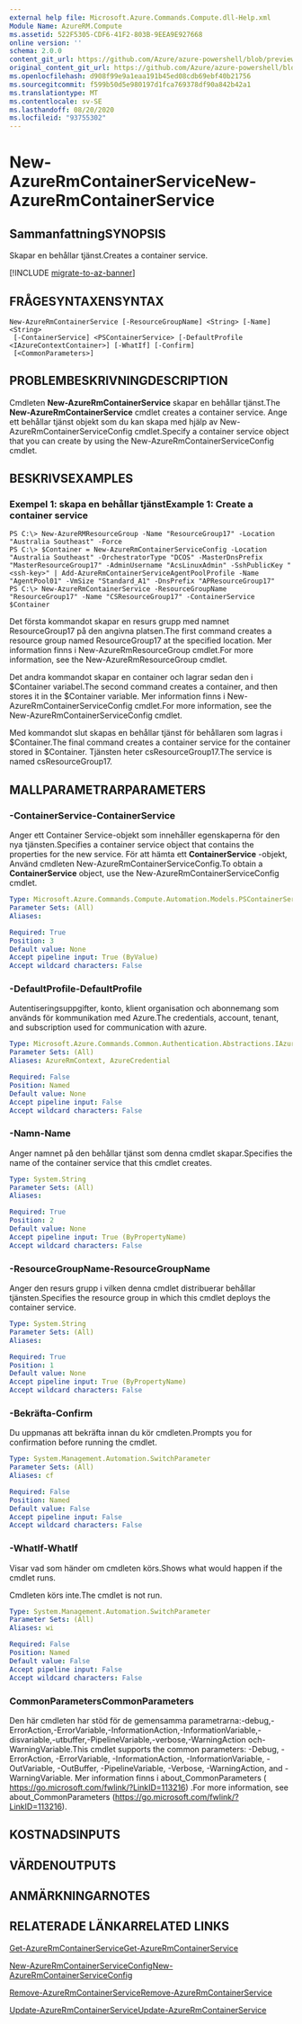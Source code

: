 ```yaml
---
external help file: Microsoft.Azure.Commands.Compute.dll-Help.xml
Module Name: AzureRM.Compute
ms.assetid: 522F5305-CDF6-41F2-803B-9EEA9E927668
online version: ''
schema: 2.0.0
content_git_url: https://github.com/Azure/azure-powershell/blob/preview/src/ResourceManager/Compute/Stack/Commands.Compute/help/New-AzureRmContainerService.md
original_content_git_url: https://github.com/Azure/azure-powershell/blob/preview/src/ResourceManager/Compute/Stack/Commands.Compute/help/New-AzureRmContainerService.md
ms.openlocfilehash: d908f99e9a1eaa191b45ed08cdb69ebf40b21756
ms.sourcegitcommit: f599b50d5e980197d1fca769378df90a842b42a1
ms.translationtype: MT
ms.contentlocale: sv-SE
ms.lasthandoff: 08/20/2020
ms.locfileid: "93755302"
---
```

# <span data-ttu-id="80d19-101">New-AzureRmContainerService</span><span class="sxs-lookup"><span data-stu-id="80d19-101">New-AzureRmContainerService</span></span>

## <span data-ttu-id="80d19-102">Sammanfattning</span><span class="sxs-lookup"><span data-stu-id="80d19-102">SYNOPSIS</span></span>
<span data-ttu-id="80d19-103">Skapar en behållar tjänst.</span><span class="sxs-lookup"><span data-stu-id="80d19-103">Creates a container service.</span></span>

[!INCLUDE [migrate-to-az-banner](../../includes/migrate-to-az-banner.md)]

## <span data-ttu-id="80d19-104">FRÅGESYNTAXEN</span><span class="sxs-lookup"><span data-stu-id="80d19-104">SYNTAX</span></span>

```
New-AzureRmContainerService [-ResourceGroupName] <String> [-Name] <String>
 [-ContainerService] <PSContainerService> [-DefaultProfile <IAzureContextContainer>] [-WhatIf] [-Confirm]
 [<CommonParameters>]
```

## <span data-ttu-id="80d19-105">PROBLEMBESKRIVNING</span><span class="sxs-lookup"><span data-stu-id="80d19-105">DESCRIPTION</span></span>
<span data-ttu-id="80d19-106">Cmdleten **New-AzureRmContainerService** skapar en behållar tjänst.</span><span class="sxs-lookup"><span data-stu-id="80d19-106">The **New-AzureRmContainerService** cmdlet creates a container service.</span></span>
<span data-ttu-id="80d19-107">Ange ett behållar tjänst objekt som du kan skapa med hjälp av New-AzureRmContainerServiceConfig cmdlet.</span><span class="sxs-lookup"><span data-stu-id="80d19-107">Specify a container service object that you can create by using the New-AzureRmContainerServiceConfig cmdlet.</span></span>

## <span data-ttu-id="80d19-108">BESKRIVS</span><span class="sxs-lookup"><span data-stu-id="80d19-108">EXAMPLES</span></span>

### <span data-ttu-id="80d19-109">Exempel 1: skapa en behållar tjänst</span><span class="sxs-lookup"><span data-stu-id="80d19-109">Example 1: Create a container service</span></span>
```
PS C:\> New-AzureRMResourceGroup -Name "ResourceGroup17" -Location "Australia Southeast" -Force
PS C:\> $Container = New-AzureRmContainerServiceConfig -Location "Australia Southeast" -OrchestratorType "DCOS" -MasterDnsPrefix "MasterResourceGroup17" -AdminUsername "AcsLinuxAdmin" -SshPublicKey "<ssh-key>" | Add-AzureRmContainerServiceAgentPoolProfile -Name "AgentPool01" -VmSize "Standard_A1" -DnsPrefix "APResourceGroup17"
PS C:\> New-AzureRmContainerService -ResourceGroupName "ResourceGroup17" -Name "CSResourceGroup17" -ContainerService $Container
```

<span data-ttu-id="80d19-110">Det första kommandot skapar en resurs grupp med namnet ResourceGroup17 på den angivna platsen.</span><span class="sxs-lookup"><span data-stu-id="80d19-110">The first command creates a resource group named ResourceGroup17 at the specified location.</span></span>
<span data-ttu-id="80d19-111">Mer information finns i New-AzureRmResourceGroup cmdlet.</span><span class="sxs-lookup"><span data-stu-id="80d19-111">For more information, see the New-AzureRmResourceGroup cmdlet.</span></span>

<span data-ttu-id="80d19-112">Det andra kommandot skapar en container och lagrar sedan den i $Container variabel.</span><span class="sxs-lookup"><span data-stu-id="80d19-112">The second command creates a container, and then stores it in the $Container variable.</span></span>
<span data-ttu-id="80d19-113">Mer information finns i New-AzureRmContainerServiceConfig cmdlet.</span><span class="sxs-lookup"><span data-stu-id="80d19-113">For more information, see the New-AzureRmContainerServiceConfig cmdlet.</span></span>

<span data-ttu-id="80d19-114">Med kommandot slut skapas en behållar tjänst för behållaren som lagras i $Container.</span><span class="sxs-lookup"><span data-stu-id="80d19-114">The final command creates a container service for the container stored in $Container.</span></span>
<span data-ttu-id="80d19-115">Tjänsten heter csResourceGroup17.</span><span class="sxs-lookup"><span data-stu-id="80d19-115">The service is named csResourceGroup17.</span></span>

## <span data-ttu-id="80d19-116">MALLPARAMETRAR</span><span class="sxs-lookup"><span data-stu-id="80d19-116">PARAMETERS</span></span>

### <span data-ttu-id="80d19-117">-ContainerService</span><span class="sxs-lookup"><span data-stu-id="80d19-117">-ContainerService</span></span>
<span data-ttu-id="80d19-118">Anger ett Container Service-objekt som innehåller egenskaperna för den nya tjänsten.</span><span class="sxs-lookup"><span data-stu-id="80d19-118">Specifies a container service object that contains the properties for the new service.</span></span>
<span data-ttu-id="80d19-119">För att hämta ett **ContainerService** -objekt, Använd cmdleten New-AzureRmContainerServiceConfig.</span><span class="sxs-lookup"><span data-stu-id="80d19-119">To obtain a **ContainerService** object, use the New-AzureRmContainerServiceConfig cmdlet.</span></span>

```yaml
Type: Microsoft.Azure.Commands.Compute.Automation.Models.PSContainerService
Parameter Sets: (All)
Aliases: 

Required: True
Position: 3
Default value: None
Accept pipeline input: True (ByValue)
Accept wildcard characters: False
```

### <span data-ttu-id="80d19-120">-DefaultProfile</span><span class="sxs-lookup"><span data-stu-id="80d19-120">-DefaultProfile</span></span>
<span data-ttu-id="80d19-121">Autentiseringsuppgifter, konto, klient organisation och abonnemang som används för kommunikation med Azure.</span><span class="sxs-lookup"><span data-stu-id="80d19-121">The credentials, account, tenant, and subscription used for communication with azure.</span></span>

```yaml
Type: Microsoft.Azure.Commands.Common.Authentication.Abstractions.IAzureContextContainer
Parameter Sets: (All)
Aliases: AzureRmContext, AzureCredential

Required: False
Position: Named
Default value: None
Accept pipeline input: False
Accept wildcard characters: False
```

### <span data-ttu-id="80d19-122">-Namn</span><span class="sxs-lookup"><span data-stu-id="80d19-122">-Name</span></span>
<span data-ttu-id="80d19-123">Anger namnet på den behållar tjänst som denna cmdlet skapar.</span><span class="sxs-lookup"><span data-stu-id="80d19-123">Specifies the name of the container service that this cmdlet creates.</span></span>

```yaml
Type: System.String
Parameter Sets: (All)
Aliases: 

Required: True
Position: 2
Default value: None
Accept pipeline input: True (ByPropertyName)
Accept wildcard characters: False
```

### <span data-ttu-id="80d19-124">-ResourceGroupName</span><span class="sxs-lookup"><span data-stu-id="80d19-124">-ResourceGroupName</span></span>
<span data-ttu-id="80d19-125">Anger den resurs grupp i vilken denna cmdlet distribuerar behållar tjänsten.</span><span class="sxs-lookup"><span data-stu-id="80d19-125">Specifies the resource group in which this cmdlet deploys the container service.</span></span>

```yaml
Type: System.String
Parameter Sets: (All)
Aliases: 

Required: True
Position: 1
Default value: None
Accept pipeline input: True (ByPropertyName)
Accept wildcard characters: False
```

### <span data-ttu-id="80d19-126">-Bekräfta</span><span class="sxs-lookup"><span data-stu-id="80d19-126">-Confirm</span></span>
<span data-ttu-id="80d19-127">Du uppmanas att bekräfta innan du kör cmdleten.</span><span class="sxs-lookup"><span data-stu-id="80d19-127">Prompts you for confirmation before running the cmdlet.</span></span>

```yaml
Type: System.Management.Automation.SwitchParameter
Parameter Sets: (All)
Aliases: cf

Required: False
Position: Named
Default value: False
Accept pipeline input: False
Accept wildcard characters: False
```

### <span data-ttu-id="80d19-128">-WhatIf</span><span class="sxs-lookup"><span data-stu-id="80d19-128">-WhatIf</span></span>
<span data-ttu-id="80d19-129">Visar vad som händer om cmdleten körs.</span><span class="sxs-lookup"><span data-stu-id="80d19-129">Shows what would happen if the cmdlet runs.</span></span>

<span data-ttu-id="80d19-130">Cmdleten körs inte.</span><span class="sxs-lookup"><span data-stu-id="80d19-130">The cmdlet is not run.</span></span>

```yaml
Type: System.Management.Automation.SwitchParameter
Parameter Sets: (All)
Aliases: wi

Required: False
Position: Named
Default value: False
Accept pipeline input: False
Accept wildcard characters: False
```

### <span data-ttu-id="80d19-131">CommonParameters</span><span class="sxs-lookup"><span data-stu-id="80d19-131">CommonParameters</span></span>
<span data-ttu-id="80d19-132">Den här cmdleten har stöd för de gemensamma parametrarna:-debug,-ErrorAction,-ErrorVariable,-InformationAction,-InformationVariable,-disvariable,-utbuffer,-PipelineVariable,-verbose,-WarningAction och-WarningVariable.</span><span class="sxs-lookup"><span data-stu-id="80d19-132">This cmdlet supports the common parameters: -Debug, -ErrorAction, -ErrorVariable, -InformationAction, -InformationVariable, -OutVariable, -OutBuffer, -PipelineVariable, -Verbose, -WarningAction, and -WarningVariable.</span></span> <span data-ttu-id="80d19-133">Mer information finns i about_CommonParameters ( https://go.microsoft.com/fwlink/?LinkID=113216) .</span><span class="sxs-lookup"><span data-stu-id="80d19-133">For more information, see about_CommonParameters (https://go.microsoft.com/fwlink/?LinkID=113216).</span></span>

## <span data-ttu-id="80d19-134">KOSTNADS</span><span class="sxs-lookup"><span data-stu-id="80d19-134">INPUTS</span></span>

## <span data-ttu-id="80d19-135">VÄRDEN</span><span class="sxs-lookup"><span data-stu-id="80d19-135">OUTPUTS</span></span>

## <span data-ttu-id="80d19-136">ANMÄRKNINGAR</span><span class="sxs-lookup"><span data-stu-id="80d19-136">NOTES</span></span>

## <span data-ttu-id="80d19-137">RELATERADE LÄNKAR</span><span class="sxs-lookup"><span data-stu-id="80d19-137">RELATED LINKS</span></span>

[<span data-ttu-id="80d19-138">Get-AzureRmContainerService</span><span class="sxs-lookup"><span data-stu-id="80d19-138">Get-AzureRmContainerService</span></span>](./Get-AzureRmContainerService.md)

[<span data-ttu-id="80d19-139">New-AzureRmContainerServiceConfig</span><span class="sxs-lookup"><span data-stu-id="80d19-139">New-AzureRmContainerServiceConfig</span></span>](./New-AzureRmContainerServiceConfig.md)

[<span data-ttu-id="80d19-140">Remove-AzureRmContainerService</span><span class="sxs-lookup"><span data-stu-id="80d19-140">Remove-AzureRmContainerService</span></span>](./Remove-AzureRmContainerService.md)

[<span data-ttu-id="80d19-141">Update-AzureRmContainerService</span><span class="sxs-lookup"><span data-stu-id="80d19-141">Update-AzureRmContainerService</span></span>](./Update-AzureRmContainerService.md)


